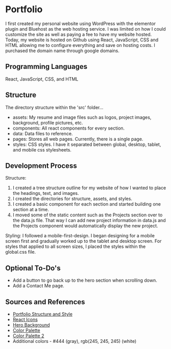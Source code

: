 # Portfolio

I first created my personal website using WordPress with the elementor plugin and Bluehost as the web hosting service. I was limited on how I could customize the site as well as paying a fee to have my website hosted. Today, my website is hosted on Github using React, JavaScript, CSS and HTML allowing me to configure everything and save on hosting costs. I purchased the domain name through google domains.

## Programming Languages

React, JavaScript, CSS, and HTML

## Structure

The directory structure within the 'src' folder...

- assets: My resume and image files such as logos, project images, background, profile pictures, etc.
- components: All react components for every section.
- data: Data files to reference.
- pages: Stores all web pages. Currently, there is a single page.
- styles: CSS styles. I have it separated between global, desktop, tablet, and mobile css stylesheets.

## Development Process

Structure:

1. I created a tree structure outline for my website of how I wanted to place the headings, text, and images.
2. I created the directories for structure, assets, and styles.
3. I created a basic component for each section and started building one section at a time.
4. I moved some of the static content such as the Projects section over to the data.js file. That way I can add new project information in data.js and the Projects component would automatically display the new project.

Styling: I followed a mobile-first-design. I began designing for a mobile screen first and gradually worked up to the tablet and desktop screen. For styles that applied to all screen sizes, I placed the styles within the global.css file.

## Optional To-Do's

- Add a button to go back up to the hero section when scrolling down.
- Add a Contact Me page.

## Sources and References

- [Portfolio Structure and Style](https://www.reactresume.com)
- [React Icons](https://react-icons.github.io/react-icons/)
- [Hero Background](https://wallpapercrafter.com/217548-standing-on-the-coastline-of-rocky-beach-cove-at-s.html)
- [Color Palette](https://colorhunt.co/palette/3936464f45576d5d6ef4eee0)
- [Color Palette 2](https://colorhunt.co/palette/b9eddd87cbb9569daa577d86)
- Additional colors - #444 (gray), rgb(245, 245, 245) (white)
